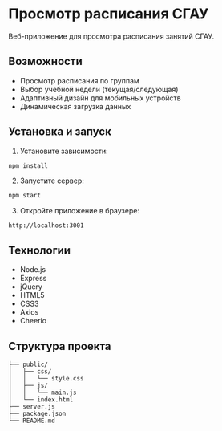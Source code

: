 # Просмотр расписания СГАУ

Веб-приложение для просмотра расписания занятий СГАУ.

## Возможности

- Просмотр расписания по группам
- Выбор учебной недели (текущая/следующая)
- Адаптивный дизайн для мобильных устройств
- Динамическая загрузка данных

## Установка и запуск

1. Установите зависимости:
```bash
npm install
```

2. Запустите сервер:
```bash
npm start
```

3. Откройте приложение в браузере:
```
http://localhost:3001
```

## Технологии

- Node.js
- Express
- jQuery
- HTML5
- CSS3
- Axios
- Cheerio

## Структура проекта

```
├── public/
│   ├── css/
│   │   └── style.css
│   ├── js/
│   │   └── main.js
│   └── index.html
├── server.js
├── package.json
└── README.md
``` 